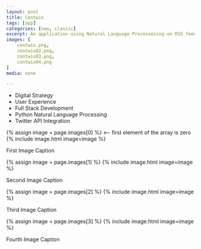 ```yaml
---
layout: post
title: Contwix
tags: [app]
categories: [new, classic]
excerpt: An application using Natural Language Processesing on RSS feeds, analyzing content for keywords and searching for related tweets on Twitter.
images: [
	contwix.png, 
	contwix02.png,
	contwix03.png,
	contwix04.png
]
media: none

---
```


- Digital Strategy
- User Experience
- Full Stack Development
- Python Natural Language Processing
- Twitter API Integration

{% assign image = page.images[0] %} <-- first element of the array is zero
{% include image.html image=image %}

First Image Caption

{% assign image = page.images[1] %}
{% include image.html image=image %}

Second Image Caption

{% assign image = page.images[2] %}
{% include image.html image=image %}

Third Image Caption

{% assign image = page.images[3] %}
{% include image.html image=image %}

Fourth Image Caption